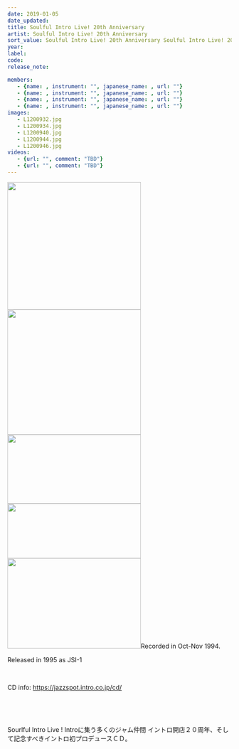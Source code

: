 ```yaml
---
date: 2019-01-05
date_updated: 
title: Soulful Intro Live! 20th Anniversary
artist: Soulful Intro Live! 20th Anniversary
sort_value: Soulful Intro Live! 20th Anniversary Soulful Intro Live! 20th Anniversary
year: 
label: 
code: 
release_note: 

members:
   - {name: , instrument: "", japanese_name: , url: ""}
   - {name: , instrument: "", japanese_name: , url: ""}
   - {name: , instrument: "", japanese_name: , url: ""}
   - {name: , instrument: "", japanese_name: , url: ""}
images: 
   - L1200932.jpg
   - L1200934.jpg
   - L1200940.jpg
   - L1200944.jpg
   - L1200946.jpg
videos: 
   - {url: "", comment: "TBD"}
   - {url: "", comment: "TBD"}
---
```

<a href="http://www.jjazzist.com/wp-content/uploads/2018/08/L1200932.jpg"><img class="alignnone size-medium wp-image-3627" src="http://www.jjazzist.com/wp-content/uploads/2018/08/L1200932-300x287.jpg" alt="" width="300" height="287" /></a> <a href="http://www.jjazzist.com/wp-content/uploads/2018/08/L1200934.jpg"><img class="alignnone size-medium wp-image-3628" src="http://www.jjazzist.com/wp-content/uploads/2018/08/L1200934-300x281.jpg" alt="" width="300" height="281" /></a> <a href="http://www.jjazzist.com/wp-content/uploads/2018/08/L1200940.jpg"><img class="alignnone size-medium wp-image-3629" src="http://www.jjazzist.com/wp-content/uploads/2018/08/L1200940-300x155.jpg" alt="" width="300" height="155" /></a> <a href="http://www.jjazzist.com/wp-content/uploads/2018/08/L1200944.jpg"><img class="alignnone size-medium wp-image-3630" src="http://www.jjazzist.com/wp-content/uploads/2018/08/L1200944-300x123.jpg" alt="" width="300" height="123" /></a> <a href="http://www.jjazzist.com/wp-content/uploads/2018/08/L1200946.jpg"><img class="alignnone size-medium wp-image-3631" src="http://www.jjazzist.com/wp-content/uploads/2018/08/L1200946-300x203.jpg" alt="" width="300" height="203" /></a>Recorded in Oct-Nov 1994.

Released in 1995 as JSI-1

&nbsp;

CD info: https://jazzspot.intro.co.jp/cd/

&nbsp;

&nbsp;

Sourlful Intro Live !
Introに集う多くのジャム仲間
イントロ開店２０周年、そして記念すべきイントロ初プロデュースＣＤ。
